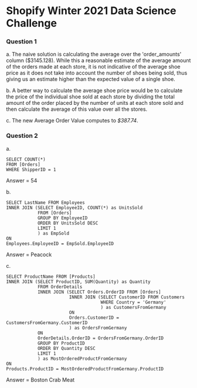 # Shopify Winter 2021 Data Science Challenge

### Question 1

a. The naive solution is calculating the average over the 'order_amounts' column ($3145.128). While this a reasonable estimate
   of the average amount of the orders made at each store, it is not indicative of the average shoe price as it does not take into 
   account the number of shoes being sold, thus giving us an estimate higher than the expected value of a single shoe. 
   
b. A better way to calculate the average shoe price would be to calculate the price of the individual shoe sold at each store by 
   dividing the total amount of the order placed by the number of units at each store sold and then calculate the average of this value 
   over all the stores.  

c. The new Average Order Value computes to *$387.74*.


### Question 2

a. 
```
SELECT COUNT(*) 
FROM [Orders] 
WHERE ShipperID = 1
```
Answer = 54

b. 
```
SELECT LastName FROM Employees
INNER JOIN (SELECT EmployeeID, COUNT(*) as UnitsSold 
			FROM [Orders] 
            GROUP BY EmployeeID 
            ORDER BY UnitsSold DESC 
            LIMIT 1
            ) as EmpSold
ON
Employees.EmployeeID = EmpSold.EmployeeID
```
Answer = Peacock

c. 
```
SELECT ProductName FROM [Products]
INNER JOIN (SELECT ProductID, SUM(Quantity) as Quantity 
            FROM OrderDetails 
            INNER JOIN (SELECT Orders.OrderID FROM [Orders]
                        INNER JOIN (SELECT CustomerID FROM Customers 
                                    WHERE Country = 'Germany'
                                    ) as CustomersFromGermany
                        ON 
                        Orders.CustomerID = CustomersFromGermany.CustomerID 
                        ) as OrdersFromGermany
            ON 
            OrderDetails.OrderID = OrdersFromGermany.OrderID
            GROUP BY ProductID
            ORDER BY Quantity DESC 
            LIMIT 1
            ) as MostOrderedProductFromGermany
ON 
Products.ProductID = MostOrderedProductFromGermany.ProductID
```
Answer = Boston Crab Meat
